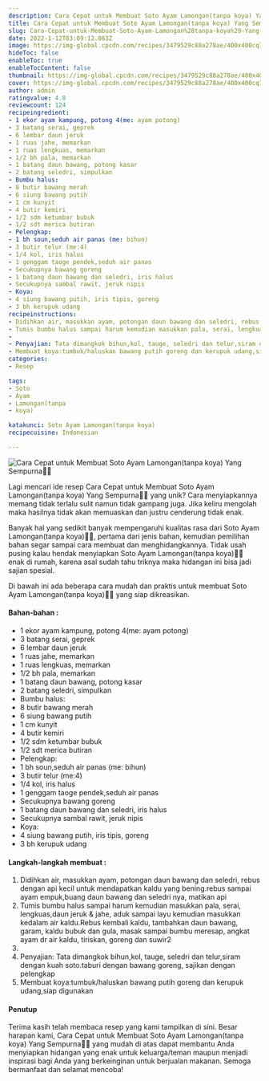 ```yaml
---
description: Cara Cepat untuk Membuat Soto Ayam Lamongan(tanpa koya) Yang Sempurna"
title: Cara Cepat untuk Membuat Soto Ayam Lamongan(tanpa koya) Yang Sempurna
slug: Cara-Cepat-untuk-Membuat-Soto-Ayam-Lamongan%28tanpa-koya%29-Yang-Sempurna
date: 2022-1-12T03:09:12.063Z
image: https://img-global.cpcdn.com/recipes/3479529c88a278ae/400x400cq70/photo.jpg
hideToc: false
enableToc: true
enableTocContent: false
thumbnail: https://img-global.cpcdn.com/recipes/3479529c88a278ae/400x400cq70/photo.jpg
cover: https://img-global.cpcdn.com/recipes/3479529c88a278ae/400x400cq70/photo.jpg
author: admin
ratingvalue: 4.8
reviewcount: 124
recipeingredient:
- 1 ekor ayam kampung, potong 4(me: ayam potong)
- 3 batang serai, geprek
- 6 lembar daun jeruk
- 1 ruas jahe, memarkan
- 1 ruas lengkuas, memarkan
- 1/2 bh pala, memarkan
- 1 batang daun bawang, potong kasar
- 2 batang seledri, simpulkan
- Bumbu halus:
- 8 butir bawang merah
- 6 siung bawang putih
- 1 cm kunyit
- 4 butir kemiri
- 1/2 sdm ketumbar bubuk
- 1/2 sdt merica butiran
- Pelengkap:
- 1 bh soun,seduh air panas (me: bihun)
- 3 butir telur (me:4)
- 1/4 kol, iris halus
- 1 genggam taoge pendek,seduh air panas
- Secukupnya bawang goreng
- 1 batang daun bawang dan seledri, iris halus
- Secukupnya sambal rawit, jeruk nipis
- Koya:
- 4 siung bawang putih, iris tipis, goreng
- 3 bh kerupuk udang
recipeinstructions:
- Didihkan air, masukkan ayam, potongan daun bawang dan seledri, rebus dengan api kecil untuk mendapatkan kaldu yang bening.rebus sampai ayam empuk,buang daun bawang dan seledri nya, matikan api
- Tumis bumbu halus sampai harum kemudian masukkan pala, serai, lengkuas,daun jeruk & jahe, aduk sampai layu kemudian masukkan kedalam air kaldu.Rebus kembali kaldu, tambahkan daun bawang, garam, kaldu bubuk dan gula, masak sampai bumbu meresap, angkat ayam dr air kaldu, tiriskan, goreng dan suwir2
- 
- Penyajian: Tata dimangkok bihun,kol, tauge, seledri dan telur,siram dengan kuah soto.taburi dengan bawang goreng, sajikan dengan pelengkap
- Membuat koya:tumbuk/haluskan bawang putih goreng dan kerupuk udang,siap digunakan
categories:
- Resep

tags:
- Soto
- Ayam
- Lamongan(tanpa
- koya)

katakunci: Soto Ayam Lamongan(tanpa koya)
recipecuisine: Indonesian

---
```


![Cara Cepat untuk Membuat Soto Ayam Lamongan(tanpa koya) Yang Sempurna👩‍🍳](https://img-global.cpcdn.com/recipes/3479529c88a278ae/400x400cq70/photo.jpg)

Lagi mencari ide resep Cara Cepat untuk Membuat Soto Ayam Lamongan(tanpa koya) Yang Sempurna👩‍🍳 yang unik? Cara menyiapkannya memang tidak terlalu sulit namun tidak gampang juga. Jika keliru mengolah maka hasilnya tidak akan memuaskan dan justru cenderung tidak enak.

Banyak hal yang sedikit banyak mempengaruhi kualitas rasa dari Soto Ayam Lamongan(tanpa koya)👩‍🍳, pertama dari jenis bahan, kemudian pemilihan bahan segar sampai cara membuat dan menghidangkannya. Tidak usah pusing kalau hendak menyiapkan Soto Ayam Lamongan(tanpa koya)👩‍🍳 enak di rumah, karena asal sudah tahu triknya maka hidangan ini bisa jadi sajian spesial.

Di bawah ini ada beberapa cara mudah dan praktis untuk membuat Soto Ayam Lamongan(tanpa koya)👩‍🍳 yang siap dikreasikan.

<!--inarticleads1-->

#### Bahan-bahan :

- 1 ekor ayam kampung, potong 4(me: ayam potong)
- 3 batang serai, geprek
- 6 lembar daun jeruk
- 1 ruas jahe, memarkan
- 1 ruas lengkuas, memarkan
- 1/2 bh pala, memarkan
- 1 batang daun bawang, potong kasar
- 2 batang seledri, simpulkan
- Bumbu halus:
- 8 butir bawang merah
- 6 siung bawang putih
- 1 cm kunyit
- 4 butir kemiri
- 1/2 sdm ketumbar bubuk
- 1/2 sdt merica butiran
- Pelengkap:
- 1 bh soun,seduh air panas (me: bihun)
- 3 butir telur (me:4)
- 1/4 kol, iris halus
- 1 genggam taoge pendek,seduh air panas
- Secukupnya bawang goreng
- 1 batang daun bawang dan seledri, iris halus
- Secukupnya sambal rawit, jeruk nipis
- Koya:
- 4 siung bawang putih, iris tipis, goreng
- 3 bh kerupuk udang

<!--inarticleads2-->

#### Langkah-langkah membuat :

1. Didihkan air, masukkan ayam, potongan daun bawang dan seledri, rebus dengan api kecil untuk mendapatkan kaldu yang bening.rebus sampai ayam empuk,buang daun bawang dan seledri nya, matikan api
1. Tumis bumbu halus sampai harum kemudian masukkan pala, serai, lengkuas,daun jeruk & jahe, aduk sampai layu kemudian masukkan kedalam air kaldu.Rebus kembali kaldu, tambahkan daun bawang, garam, kaldu bubuk dan gula, masak sampai bumbu meresap, angkat ayam dr air kaldu, tiriskan, goreng dan suwir2
1. 
1. Penyajian: Tata dimangkok bihun,kol, tauge, seledri dan telur,siram dengan kuah soto.taburi dengan bawang goreng, sajikan dengan pelengkap
1. Membuat koya:tumbuk/haluskan bawang putih goreng dan kerupuk udang,siap digunakan

#### Penutup

Terima kasih telah membaca resep yang kami tampilkan di sini. Besar harapan kami, Cara Cepat untuk Membuat Soto Ayam Lamongan(tanpa koya) Yang Sempurna👩‍🍳 yang mudah di atas dapat membantu Anda menyiapkan hidangan yang enak untuk keluarga/teman maupun menjadi inspirasi bagi Anda yang berkeinginan untuk berjualan makanan. Semoga bermanfaat dan selamat mencoba!